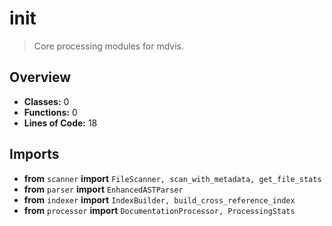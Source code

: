 # __init__

> Core processing modules for mdvis.

## Overview

- **Classes:** 0
- **Functions:** 0
- **Lines of Code:** 18

## Imports
- **from** `scanner` **import** `FileScanner, scan_with_metadata, get_file_stats`
- **from** `parser` **import** `EnhancedASTParser`
- **from** `indexer` **import** `IndexBuilder, build_cross_reference_index`
- **from** `processor` **import** `DocumentationProcessor, ProcessingStats`


